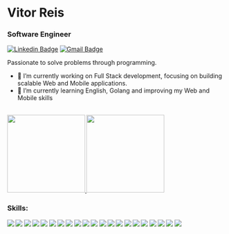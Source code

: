
# Vitor Reis
### Software Engineer

[![Linkedin Badge](https://img.shields.io/badge/-Vitor%20Reis-00875f?style=flat-square&logo=Linkedin&logoColor=white&link=https://www.linkedin.com/in/reisvitt/)](https://www.linkedin.com/in/diego-schell-fernandes/)
[![Gmail Badge](https://img.shields.io/badge/-reis.vitt@gmail.com-00875f?style=flat-square&logo=Gmail&logoColor=white&link=mailto:reis.vitt@gmail.com)](mailto:reis.vitt@gmail.com)


Passionate to solve problems through programming.

- 🔭 I’m currently working on Full Stack development, focusing on building scalable Web and Mobile applications.
- 🌱 I’m currently learning English, Golang and improving my Web and Mobile skills

<br>
<b
<div>
<a href="https://github.com/reisvitt">
<img loading="lazy" height="180em" src="https://github-readme-stats.vercel.app/api?username=reisvitt&show_icons=true&theme=dracula&include_all_commits=true&count_private=true"/>
<img loading="lazy" height="180em" src="https://github-readme-stats.vercel.app/api/top-langs/?username=reisvitt&layout=compact&langs_count=7&theme=dracula"/>
</a>
</div>

### Skills:

<img src="https://img.shields.io/badge/HTML5-E34F26?style=for-the-badge&logo=html5&logoColor=white" /> <img src="https://img.shields.io/badge/CSS3-1572B6?style=for-the-badge&logo=css3&logoColor=white"/> <img src="https://img.shields.io/badge/JavaScript-F7DF1E?style=for-the-badge&logo=javascript&logoColor=black"/> <img src="https://img.shields.io/badge/TypeScript-007ACC?style=for-the-badge&logo=typescript&logoColor=white"/> <img src="https://img.shields.io/badge/React-20232A?style=for-the-badge&logo=react&logoColor=61DAFB"/> <img src="https://img.shields.io/badge/next%20js-000000?style=for-the-badge&logo=nextdotjs&logoColor=white" /> <img src="https://img.shields.io/badge/React_Native-20232A?style=for-the-badge&logo=react&logoColor=61DAFB" /> <img src="https://img.shields.io/badge/Redux-593D88?style=for-the-badge&logo=redux&logoColor=white"/> <img src="https://img.shields.io/badge/tailwindcss-%2338B2AC.svg?style=for-the-badge&logo=tailwind-css&logoColor=white)"/> <img src="https://img.shields.io/badge/storybook-FF4785?style=for-the-badge&logo=storybook&logoColor=white"/> <img src="https://img.shields.io/badge/Node.js-43853D?style=for-the-badge&logo=node.js&logoColor=white"/> <img src="https://img.shields.io/badge/PostgreSQL-316192?style=for-the-badge&logo=postgresql&logoColor=white"/> <img src="https://img.shields.io/badge/MongoDB-4EA94B?style=for-the-badge&logo=mongodb&logoColor=white"/> <img src="https://img.shields.io/badge/Docker-2CA5E0?style=for-the-badge&logo=docker&logoColor=white"/> <img src="https://img.shields.io/badge/nestjs-E0234E?style=for-the-badge&logo=nestjs&logoColor=white"/> <img src="https://img.shields.io/badge/Swagger-85EA2D?style=for-the-badge&logo=Swagger&logoColor=white"/> <img src="https://img.shields.io/badge/Jest-C21325?style=for-the-badge&logo=jest&logoColor=white"/> <img src="https://img.shields.io/badge/Socket.io-010101?&style=for-the-badge&logo=Socket.io&logoColor=white"/> <img src="https://img.shields.io/badge/java-%23ED8B00.svg?style=for-the-badge&logo=openjdk&logoColor=white"/> <img src="https://img.shields.io/badge/Go-00ADD8?style=for-the-badge&logo=go&logoColor=white"/> <img src="https://img.shields.io/badge/Linux-000?style=for-the-badge&logo=linux&logoColor=FCC624"/>
